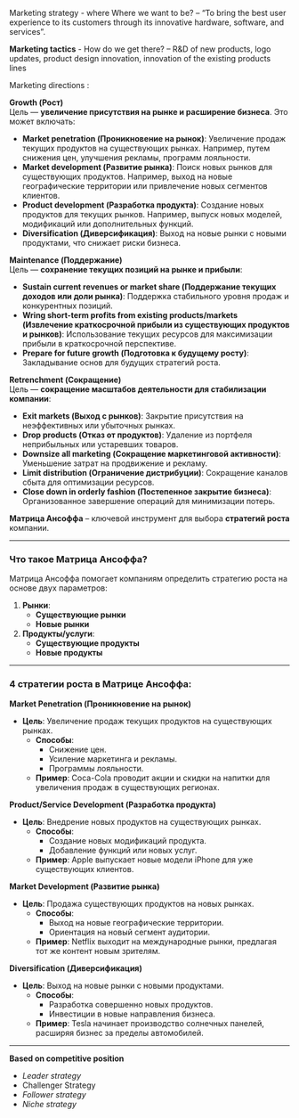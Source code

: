 Marketing strategy - where Where we want to be? – “To bring the best user experience to its customers through its innovative hardware, software, and services”.

**Marketing tactics** - How do we get there? – R&D of new products, logo updates, product design innovation, innovation of the existing products lines

Marketing directions : 

**Growth (Рост)**  
Цель — **увеличение присутствия на рынке и расширение бизнеса**. Это может включать:
- **Market penetration (Проникновение на рынок)**: Увеличение продаж текущих продуктов на существующих рынках. Например, путем снижения цен, улучшения рекламы, программ лояльности.
- **Market development (Развитие рынка)**: Поиск новых рынков для существующих продуктов. Например, выход на новые географические территории или привлечение новых сегментов клиентов.
- **Product development (Разработка продукта)**: Создание новых продуктов для текущих рынков. Например, выпуск новых моделей, модификаций или дополнительных функций.
- **Diversification (Диверсификация)**: Выход на новые рынки с новыми продуктами, что снижает риски бизнеса.

**Maintenance (Поддержание)**   
Цель — **сохранение текущих позиций на рынке и прибыли**:
- **Sustain current revenues or market share (Поддержание текущих доходов или доли рынка)**: Поддержка стабильного уровня продаж и конкурентных позиций.
- **Wring short-term profits from existing products/markets (Извлечение краткосрочной прибыли из существующих продуктов и рынков)**: Использование текущих ресурсов для максимизации прибыли в краткосрочной перспективе.
- **Prepare for future growth (Подготовка к будущему росту)**: Закладывание основ для будущих стратегий роста.
    
**Retrenchment (Сокращение)**  
Цель — **сокращение масштабов деятельности для стабилизации компании**:
- **Exit markets (Выход с рынков)**: Закрытие присутствия на неэффективных или убыточных рынках.
- **Drop products (Отказ от продуктов)**: Удаление из портфеля неприбыльных или устаревших товаров.
- **Downsize all marketing (Сокращение маркетинговой активности)**: Уменьшение затрат на продвижение и рекламу.
- **Limit distribution (Ограничение дистрибуции)**: Сокращение каналов сбыта для оптимизации ресурсов.
- **Close down in orderly fashion (Постепенное закрытие бизнеса)**: Организованное завершение операций для минимизации потерь.





**Матрица Ансоффа** – ключевой инструмент для выбора **стратегий роста** компании.

---

### **Что такое Матрица Ансоффа?**

Матрица Ансоффа помогает компаниям определить стратегию роста на основе двух параметров:

1. **Рынки**:
    - **Существующие рынки**
    - **Новые рынки**
2. **Продукты/услуги**:
    - **Существующие продукты**
    - **Новые продукты**

---
### **4 стратегии роста в Матрице Ансоффа:**

**Market Penetration (Проникновение на рынок)**
- **Цель**: Увеличение продаж текущих продуктов на существующих рынках.
    - **Способы**:
        - Снижение цен.
        - Усиление маркетинга и рекламы.
        - Программы лояльности.
    - **Пример**: Coca-Cola проводит акции и скидки на напитки для увеличения продаж в существующих регионах.

**Product/Service Development (Разработка продукта)**
- **Цель**: Внедрение новых продуктов на существующих рынках.
    - **Способы**:
        - Создание новых модификаций продукта.
        - Добавление функций или новых услуг.
    - **Пример**: Apple выпускает новые модели iPhone для уже существующих клиентов.
    
 **Market Development (Развитие рынка)**
- **Цель**: Продажа существующих продуктов на новых рынках.
    - **Способы**:
        - Выход на новые географические территории.
        - Ориентация на новый сегмент аудитории.
    - **Пример**: Netflix выходит на международные рынки, предлагая тот же контент новым зрителям.
    
 **Diversification (Диверсификация)**
- **Цель**: Выход на новые рынки с новыми продуктами.
    - **Способы**:
        - Разработка совершенно новых продуктов.
        - Инвестиции в новые направления бизнеса.
    - **Пример**: Tesla начинает производство солнечных панелей, расширяя бизнес за пределы автомобилей.

---


**Based on competitive position**
- _Leader strategy_
- Challenger Strategy
- _Follower strategy_
-  _Niche strategy_